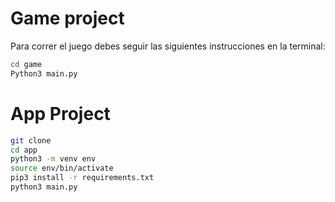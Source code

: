 # Game project

Para correr el juego debes seguir las siguientes instrucciones en la terminal:

```sh
cd game
Python3 main.py
```

# App Project
```sh
git clone
cd app
python3 -m venv env
source env/bin/activate
pip3 install -r requirements.txt
python3 main.py